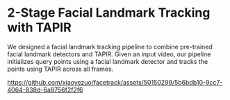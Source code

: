 # 2-Stage Facial Landmark Tracking with TAPIR 


We designed a facial landmark tracking pipeline to combine pre-trained facial landmark detectors and TAPIR. Given an input video, our pipeline initializes query points using a facial landmark detector and tracks the points using TAPIR across all frames.

https://github.com/xiaoyezuo/facetrack/assets/50150299/5b6bdb10-9cc7-4064-838d-6a8756f2f2f6




